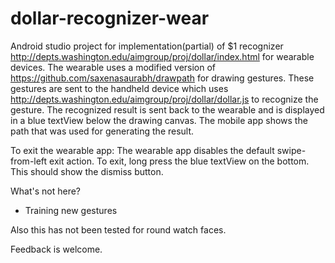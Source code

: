 # dollar-recognizer-wear

Android studio project for implementation(partial) of $1 recognizer http://depts.washington.edu/aimgroup/proj/dollar/index.html for wearable devices. The wearable uses a modified version of https://github.com/saxenasaurabh/drawpath for drawing gestures. These gestures are sent to the handheld device which uses http://depts.washington.edu/aimgroup/proj/dollar/dollar.js to recognize the gesture. The recognized result is sent back to the wearable and is displayed in a blue textView below the drawing canvas. The mobile app shows the path that was used for generating the result.

To exit the wearable app:
The wearable app disables the default swipe-from-left exit action. To exit, long press the blue textView on the bottom. This should show the dismiss button.

What's not here?
- Training new gestures

Also this has not been tested for round watch faces.

Feedback is welcome.

